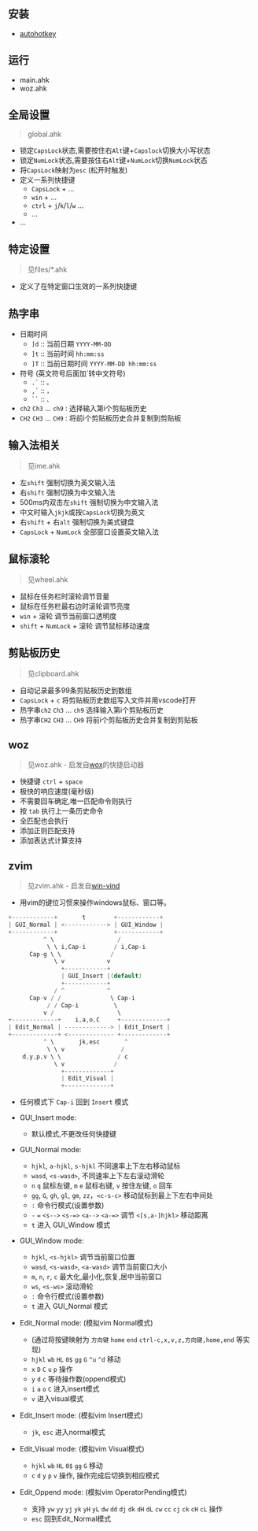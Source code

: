 ## 安装
- [autohotkey](https://www.autohotkey.com/download/)

## 运行
- main.ahk
- woz.ahk

## 全局设置
> global.ahk
- 锁定`CapsLock`状态,需要按住右`Alt`键+`Capslock`切换大小写状态
- 锁定`NumLock`状态,需要按住右`Alt`键+`NumLock`切换`NumLock`状态   
- 将`CapsLock`映射为`esc` (松开时触发)
- 定义一系列快捷键
  - `CapsLock` + ...  
  - `win` + ...  
  - `ctrl` + `j`/`k`/`l`/`w` ...  
  - ...   
- ...


## 特定设置
> 见files/*.ahk
- 定义了在特定窗口生效的一系列快捷键

## 热字串
- 日期时间
  - `]d` :: 当前日期 `YYYY-MM-DD`
  - `]t` :: 当前时间 `hh:mm:ss`
  - `]T` :: 当前日期时间 `YYYY-MM-DD hh:mm:ss`
- 符号 (英文符号后面加`转中文符号)
  - ``` .` ``` :: `。`
  - ``` ,` ``` :: `，`
  - ``` `` ``` :: `、`
- `ch2` `Ch3` ... `ch9` : 选择输入第i个剪贴板历史
- `CH2` `CH3` ... `CH9` : 将前i个剪贴板历史合并复制到剪贴板

## 输入法相关
> 见ime.ahk
- 左`shift` 强制切换为英文输入法
- 右`shift` 强制切换为中文输入法
- 500ms内双击左`shift` 强制切换为中文输入法
- 中文时输入`jkjk`或按`CapsLock`切换为英文
- 右`shift` + 右`alt` 强制切换为美式键盘
- `CapsLock` + `NumLock` 全部窗口设置英文输入法

## 鼠标滚轮
> 见wheel.ahk
- 鼠标在任务栏时滚轮调节音量
- 鼠标在任务栏最右边时滚轮调节亮度
- `win` + 滚轮 调节当前窗口透明度
- `shift` + `NumLock` + 滚轮 调节鼠标移动速度

## 剪贴板历史
> 见clipboard.ahk
- 自动记录最多99条剪贴板历史到数组
- `CapsLock` + `c` 将剪贴板历史数组写入文件并用vscode打开
- 热字串`ch2` `Ch3` ... `ch9` 选择输入第i个剪贴板历史
- 热字串`CH2` `CH3` ... `CH9` 将前i个剪贴板历史合并复制到剪贴板

## woz
> 见woz.ahk - 启发自[wox](http://www.wox.one)的快捷启动器
- 快捷键 `ctrl` + `space`
- 极快的响应速度(毫秒级)
- 不需要回车确定,唯一匹配命令则执行
- 按 `tab` 执行上一条历史命令
- 全匹配也会执行
- 添加正则匹配支持
- 添加表达式计算支持

## zvim
> 见zvim.ahk - 启发自[win-vind](https://github.com/pit-ray/win-vind)
- 用vim的键位习惯来操作windows鼠标、窗口等。
```c
+------------+       t        +------------+        
| GUI_Normal | <------------> | GUI_Window |        
+------------+                +------------+        
          ^ \                  /                    
           \ \ i,Cap-i        / i,Cap-i             
      Cap-g \ \              /                      
             \ v            v                       
               +------------+                       
               | GUI_Insert |(default)              
               +------------+                       
             / ^            ^                       
      Cap-v / /              \ Cap-i                
           / / Cap-i          \                     
          v /                  \                    
+-------------+    i,a,o,C     +-------------+      
| Edit_Normal | -------------> | Edit_Insert |      
+-------------+ <------------- +-------------+      
          ^ \       jk,esc       ^                  
           \ \ v                /                   
    d,y,p,v \ \                / c                  
             \ v              /                     
               +-------------+                      
               | Edit_Visual |                      
               +-------------+                      
```

- 任何模式下 `Cap-i` 回到 `Insert` 模式

- GUI_Insert mode:
  - 默认模式,不更改任何快捷键

- GUI_Normal mode:
  - `hjkl`, `a-hjkl`, `s-hjkl` 不同速率上下左右移动鼠标
  - `wasd`, `<s-wasd>`, 不同速率上下左右滚动滑轮
  - `n` `q` 鼠标左键, `m` `e` 鼠标右键, `v` 按住左键, `o` 回车
  - `gg`, `G`, `gh`, `gl`, `gm`, `zz`，`<c-s-c>` 移动鼠标到最上下左右中间处
  - `:` 命令行模式(设置参数)
  - `-` `=` `<s-->` `<s-=>` `<a-->` `<a-=>` 调节 `<[s,a-]hjkl>` 移动距离
  - `t` 进入 GUI_Window 模式

- GUI_Window mode:
  - `hjkl`, `<s-hjkl>` 调节当前窗口位置
  - `wasd`, `<s-wasd>`, `<a-wasd>` 调节当前窗口大小
  - `m`, `n`, `r`, `c` 最大化,最小化,恢复,居中当前窗口
  - `ws`, `<s-ws>` 滚动滑轮 
  - `:` 命令行模式(设置参数)
  - `t` 进入 GUI_Normal 模式

- Edit_Normal mode: (模拟vim Normal模式)
  - (通过将按键映射为 `方向键` `home` `end` `ctrl-c,x,v,z,方向键,home,end` 等实现)
  - `hjkl` `wb` `HL` `0$` `gg` `G` `^u` `^d` 移动
  - `x` `D` `C` `u` `p` 操作
  - `y` `d` `c` 等待操作数(oppend模式)
  - `i` `a` `o` `C` 进入insert模式
  - `v` 进入visual模式

- Edit_Insert mode: (模拟vim Insert模式)
  - `jk`, `esc` 进入normal模式

- Edit_Visual mode: (模拟vim Visual模式)
  - `hjkl` `wb` `HL` `0$` `gg` `G` 移动
  - `c` `d` `y` `p` `v` 操作, 操作完成后切换到相应模式

- Edit_Oppend mode: (模拟vim OperatorPending模式)
  - 支持 `yw` `yy` `yj` `yk` `yH` `yL` `dw` `dd` `dj` `dk` `dH` `dL` `cw` `cc` `cj` `ck` `cH` `cL` 操作
  - `esc` 回到Edit_Normal模式